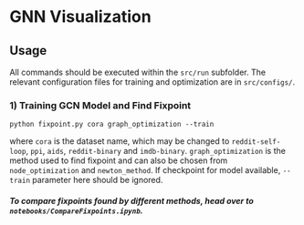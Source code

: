 # GNN Visualization
## Usage
All commands should be executed within the `src/run` subfolder. The relevant configuration files for training and optimization are in `src/configs/`. 
### 1) Training GCN Model and Find Fixpoint
```
python fixpoint.py cora graph_optimization --train
```
where `cora` is the dataset name, which may be changed to `reddit-self-loop`, `ppi`, `aids`, `reddit-binary` and `imdb-binary`. `graph_optimization` is the method used to find fixpoint and can also be chosen from `node_optimization` and `newton_method`. If checkpoint for model available, `--train` parameter here should be ignored.
##### To compare fixpoints found by different methods, head over to `notebooks/CompareFixpoints.ipynb`.
